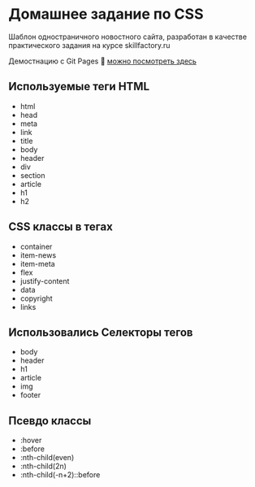 # Домашнее задание по CSS
Шаблон одностраничного новостного сайта, разработан в качестве практического задания на курсе skillfactory.ru

Демостнацию c Git Pages :link: [можно посмотреть здесь](https://rwolfin.github.io/HW-03.1/) 

## Используемые теги HTML
- html
- head
- meta
- link
- title
- body
- header
- div
- section
- article
- h1
- h2

## CSS классы в тегах
- container
- item-news
- item-meta
- flex
- justify-content
- data
- copyright
- links

## Использовались Селекторы тегов
- body
- header 
- h1
- article
- img
- footer


## Псевдо классы 
- :hover
- :before
- :nth-child(even)
- :nth-child(2n)
- :nth-child(-n+2)::before

